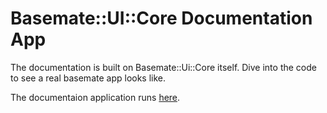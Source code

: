 # Basemate::UI::Core Documentation App

The documentation is built on Basemate::Ui::Core itself. Dive into the code to see a real basemate app looks like.

The documentaion application runs [here](http://basemate-ui-core.herokuapp.com/).
